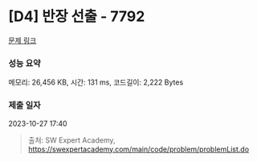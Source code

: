 # [D4] 반장 선출 - 7792 

[문제 링크](https://swexpertacademy.com/main/code/problem/problemDetail.do?contestProbId=AWsBNHuqMMADFARG) 

### 성능 요약

메모리: 26,456 KB, 시간: 131 ms, 코드길이: 2,222 Bytes

### 제출 일자

2023-10-27 17:40



> 출처: SW Expert Academy, https://swexpertacademy.com/main/code/problem/problemList.do